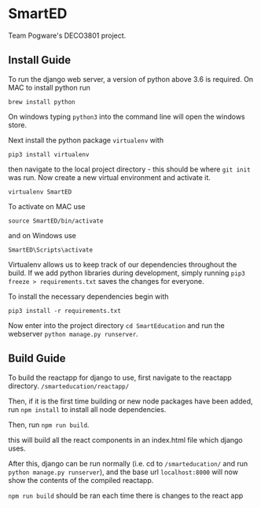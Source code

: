 # SmartED

Team Pogware's DECO3801 project.

## Install Guide

To run the django web server, a version of python above 3.6 is required. On MAC 
to install python run

`brew install python`

On windows typing `python3` into the command line will open the windows store.

Next install the python package `virtualenv` with

`pip3 install virtualenv`

then navigate to the local project directory - this should be where `git init` 
was run. Now create a new virtual environment and activate it.

`virtualenv SmartED`

To activate on MAC use

`source SmartED/bin/activate`

and on Windows use

`SmartED\Scripts\activate`

Virtualenv allows us to keep track of our dependencies throughout the build. If
we add python libraries during development, simply running 
`pip3 freeze > requirements.txt` saves the changes for everyone.

To install the necessary dependencies begin with

`pip3 install -r requirements.txt`

Now enter into the project directory `cd SmartEducation` and run the webserver 
`python manage.py runserver`.

## Build Guide

To build the reactapp for django to use, first navigate to the reactapp directory. 
`/smarteducation/reactapp/`

Then, if it is the first time building or new node packages have been added, run `npm install` to install all node dependencies.

Then, run `npm run build`.

this will build all the react components in an index.html file which django uses.
 
After this, django can be run normally (i.e. cd to `/smarteducation/` and run `python manage.py runserver`), and the base url `localhost:8000` will now show the contents of the compiled reactapp.

 `npm run build` should be ran each time there is changes to the react app
